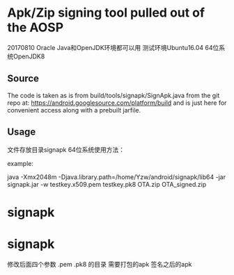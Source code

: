 # Apk/Zip signing tool pulled out of the AOSP
20170810
Oracle Java和OpenJDK环境都可以用
测试环境Ubuntu16.04 64位系统OpenJDK8

## Source

The code is taken as is from build/tools/signapk/SignApk.java from the git 
repo at: https://android.googlesource.com/platform/build
and is just here for convenient access along with a prebuilt jarfile.

## Usage

文件存放目录signapk
64位系统使用方法：

example:

java -Xmx2048m -Djava.library.path=/home/Yzw/android/signapk/lib64 -jar signapk.jar -w testkey.x509.pem testkey.pk8 OTA.zip OTA_signed.zip
# signapk
# signapk

修改后面四个参数 .pem    .pk8 的目录   需要打包的apk  签名之后的apk
